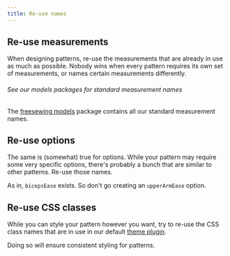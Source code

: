 ```yaml
---
title: Re-use names
---
```


## Re-use measurements

When designing patterns, re-use the measurements that are already in use as much as possible. Nobody wins when every pattern requires its own set of measurements, or names certain measurements differently.

<Tip>

######  See our models packages for standard measurement names

The [freesewing models](/packages/models)
package contains all our standard measurement names.

</Tip>

## Re-use options

The same is (somewhat) true for options. While your pattern may require some very specific options, there's probably a bunch that are similar to other patterns. Re-use those names.

As in, `bicepsEase` exists. So don't go creating an `upperArmEase` option.

## Re-use CSS classes

While you can style your pattern however you want, try to re-use the CSS class names that are in use in our default [theme plugin](/packages/theme).

Doing so will ensure consistent styling for patterns.
